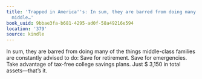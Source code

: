 ```yaml
---
title: 'Trapped in America''s: In sum, they are barred from doing many of the things
  middle…'
book_uuid: 9bbae3fa-b681-4295-ad0f-58a49216e594
location: '379'
source: kindle
---
```


In sum, they are barred from doing many of the things middle-class families are constantly advised to do: Save for retirement. Save for emergencies. Take advantage of tax-free college savings plans. Just $ 3,150 in total assets—that’s it.